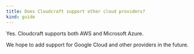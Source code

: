 ```yaml
---
title: Does Cloudcraft support other cloud providers?
kind: guide
---
```


Yes. Cloudcraft supports both AWS and Microsoft Azure.

We hope to add support for Google Cloud and other providers in the future.
